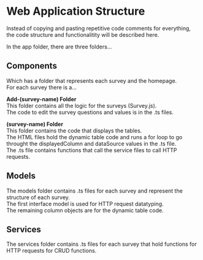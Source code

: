 # Web Application Structure

Instead of copying and pasting repetitive code comments for everything, the code structure and functionalitity will be described here.  

In the app folder, there are three folders...  

## Components
Which has a folder that represents each survey and the homepage.  
For each survey there is a...  

**Add-(survey-name) Folder**  
This folder contains all the logic for the surveys (Survey.js).  
The code to edit the survey questions and values is in the .ts files.  

**(survey-name) Folder**  
This folder contains the code that displays the tables.  
The HTML files hold the dynamic table code and runs a for loop to go throught the displayedColumn and dataSource values in the .ts file.  
The .ts file contains functions that call the service files to call HTTP requests.  

## Models
The models folder contains .ts files for each survey and represent the structure of each survey.  
The first interface model is used for HTTP request datatyping.  
The remaining column objects are for the dynamic table code.  

## Services
The services folder contains .ts files for each survey that hold functions for HTTP requests for CRUD functions.